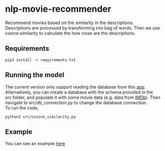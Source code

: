 # nlp-movie-recommender
Recommend movies based on the similarity in the descriptions. Descriptions are processed by transforming into bag of words. Then we use cosine similarity to calculate the how close are the descriptions. 

## Requirements
```
pip3 install -r requirements.txt
```

## Running the model
The current version only support reading the database from this [app](http://moviesengine.herokuapp.com/). <br />
Alternatively, you can create a database with the schema provided in the src folder, and populate it with some movie data (e.g. data from [IMDb](https://www.imdb.com/interfaces/)). Then navigate to src/db_connection.py to change the database connection.<br /> 
To run the code, 
```
python3 src/cosine_similarity.py
```

## Example
You can see an example [here](http://moviesengine.herokuapp.com/movies/Spider-Man:_Far_from_Home)
